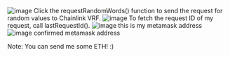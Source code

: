 ![image](https://github.com/dhiuhu/Lab-5-101509799/assets/145880913/0a3c4d17-365d-4dbd-a127-aa74c7e7f6ca) Click the requestRandomWords() function to send the request for random values to Chainlink VRF. 
![image](https://github.com/dhiuhu/Lab-5-101509799/assets/145880913/0e242558-04e7-4480-bfb7-bbbc8c8f3cf4) To fetch the request ID of my request, call lastRequestId().
![image](https://github.com/dhiuhu/Lab-5-101509799/assets/145880913/c43a6922-8d6e-4ed7-b76d-e50e87917589) this is my metamask address
![image](https://github.com/dhiuhu/Lab-5-101509799/assets/145880913/06c6a607-1441-4e9c-9298-ca6c693aff77) confirmed metamask address

Note: You can send me some ETH! :)

